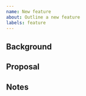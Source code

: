 ```yaml
---
name: New feature
about: Outline a new feature
labels: feature
---
```


## Background



## Proposal



## Notes

<!-- delete if not needed -->
